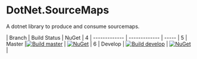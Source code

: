 # DotNet.SourceMaps
A dotnet library to produce and consume sourcemaps.

| Branch  | Build Status | NuGet |
4
| ------------- | ------------- | ----- |
5
| Master  |[![Build master](https://ci.appveyor.com/api/projects/status/p9vdi2py6eaj4283/branch/master?svg=true)](https://ci.appveyor.com/project/dazinator/dotnet-sourcemaps/branch/master) | [![NuGet](https://img.shields.io/nuget/v/dotnet.sourcemaps.svg)](https://www.nuget.org/packages/dotnet.sourcemaps/) |
6
| Develop | [![Build develop](https://ci.appveyor.com/api/projects/status/p9vdi2py6eaj4283?svg=true)](https://ci.appveyor.com/project/dazinator/dotnet-sourcemaps/branch/develop)  | [![NuGet](https://img.shields.io/nuget/vpre/dotnet.sourcemaps.svg)](https://www.nuget.org/packages/dotnet.sourcemaps/) |
